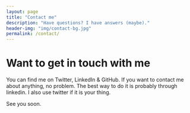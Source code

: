 ```yaml
---
layout: page
title: "Contact me"
description: "Have questions? I have answers (maybe)."
header-img: "img/contact-bg.jpg"
permalink: /contact/
---
```


# Want to get in touch with me

You can find me on Twitter, LinkedIn & GitHub. If you want to contact me about anything, no problem. The best way to do it is probably through linkedin. I also use twitter if it is your thing.

See you soon.
